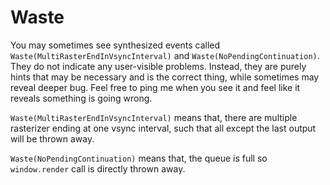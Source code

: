 # Waste

You may sometimes see synthesized events called `Waste(MultiRasterEndInVsyncInterval)` and `Waste(NoPendingContinuation)`. They do not indicate any user-visible problems. Instead, they are purely hints that may be necessary and is the correct thing, while sometimes may reveal deeper bug. Feel free to ping me when you see it and feel like it reveals something is going wrong.

`Waste(MultiRasterEndInVsyncInterval)` means that, there are multiple rasterizer ending at one vsync interval, such that all except the last output will be thrown away.

`Waste(NoPendingContinuation)` means that, the queue is full so `window.render` call is directly thrown away.
